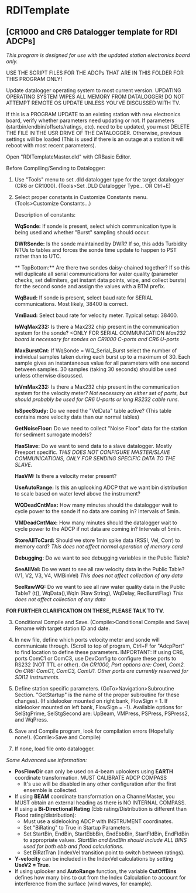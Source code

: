 # RDITemplate
## [CR1000 and CR6 Datalogger template for RDI ADCPs]

*This program is designed for use with the updated station electronics board only.*

USE THE SCRIPT FILES FOR THE ADCPs THAT ARE IN THIS FOLDER FOR THIS PROGRAM ONLY!

Update datalogger operating system to most current version. UPDATING OPERATING SYSTEM WIPES ALL MEMORY FROM DATALOGGER! DO NOT ATTEMPT REMOTE OS UPDATE UNLESS YOU'VE DISCUSSED WITH TV.


If this is a PROGRAM UPDATE to an existing station with new electronics board, verify whether parameters need updating or not. If parameters (startbin/endbin/offsets/ratings, etc). need to be updated, you must DELETE THE FILE IN THE USR DRIVE OF THE DATALOGGER. Otherwise, previous settings will be loaded (This is used if there is an outage at a station it will reboot with most recent parameters).

Open "RDITemplateMaster.dld" with CRBasic Editor.

Before Compiling/Sending to Datalogger:

1. Use "Tools" menu to set .dld datalogger type for the target datalogger (CR6 or CR1000). (Tools>Set .DLD Datalogger Type... OR Ctrl+E)
2. Select proper constants in Customize Constants menu. (Tools>Customize Constants...)

   Description of constants:
  
    **WqSonde:** If sonde is present, select which communication type is being used and whether "Burst" sampling should occur.

    **DWRSonde:** Is the sonde maintained by DWR? If so, this adds Turbidity NTUs to tables and forces the sonde time update to happen to PST rather
	than to UTC.

    ** TopBottom:** Are there two sondes daisy-chained together? If so this will duplicate all serial communications for water quality (parameter checks, set delimiters, get 	instant data points, wipe, and collect bursts) for the second sonde and assign the values with a BTM prefix.
    
    **WqBaud:** If sonde is present, select baud rate for SERIAL communications. Most likely, 38400 is correct.
    
    **VmBaud:** Select baud rate for velocity meter. Typical setup: 38400.
    
    **IsWqMax232:** Is there a Max232 chip present in the communication system for the sonde? <ONLY FOR SERIAL COMMUNICATION
      *Max232 board is necessary for sondes on CR1000 C-ports and CR6 U-ports*
    
    **MaxBurstCnt:** If WqSonde = WQ_Serial_Burst select the number of individual samples taken during each burst up to a maximum of 30. Each sample gives an instantaneous value for all parameters with one second between samples. 30 samples (taking 30 seconds) should be used unless otherwise discussed. 
    
    **IsVmMax232:** Is there a Max232 chip present in the communication system for the velocity meter?
      *Not necessary on either set of ports, but should probably be used for CR6 U-ports or long RS232 cable runs.*
    
    **IsSpecStudy:** Do we need the "VelData" table active? (This table contains more velocity data than our normal tables)
    
    **GetNoiseFloor:** Do we need to collect "Noise Floor" data for the station for sediment surrogate models?
    
    **HasSlave:** Do we want to send data to a slave datalogger. Mostly Freeport specific. 
      *THIS DOES NOT CONFIGURE MASTER/SLAVE COMMUNICATIONS, ONLY FOR SENDING SPECIFIC DATA TO THE SLAVE.*
    
    **HasVM:** Is there a velocity meter present?
    
    **UseAutoRange:** Is this an uplooking ADCP that we want bin distribution to scale based on water level above the instrument?
    
    **WQDeadCntMax:** How many minutes should the datalogger wait to cycle power to the sonde if no data are coming in? Intervals of 5min.
    
    **VMDeadCntMax:** How many minutes should the datalogger wait to cycle power to the ADCP if not data are coming in? Intervals of 5min.
    
    **StoreAllToCard:** Should we store 1min spike data (RSSI, Vel, Corr) to memory card?
      *This does not affect normal operation of memory card*
    
    **Debugging:** Do we want to see debugging variables in the Public Table?
    
    **SeeAllVel:** Do we want to see all raw velocity data in the Public Table? (V1, V2, V3, V4, VMBinVel)
      *This does not affect collection of any data*
    
    **SeeRawWQ:** Do we want to see all raw water quality data in the Public Table? (t(), WqData(),WqIn (Raw String), WqDelay, RecBurstFlag)
      *This does not affect collection of any data*
      
  **FOR FURTHER CLARIFICATION ON THESE, PLEASE TALK TO TV.**

3. Conditional Compile and Save. (Compile>Conditional Compile and Save) Rename with target station ID and date.

4. In new file, define which ports velocity meter and sonde will communicate through. (Scroll to top of program, Ctrl+F for "AdcpPort" to find location to define these parameters. IMPORTANT: If using CR6, ports ComC1 or ComC3, use DevConfig to configure these ports to RS232 (NOT TTL or other).
  *On CR1000, Port options are: Com1, Com2. On CR6: ComC1, ComC3, ComU1. Other ports are currently reserved for SDI12 instruments.*

5. Define station specific parameters. (GoTo>Navigation>Subroutine Section. "GetStartup" is the name of the proper subroutine for these changes). (If sidelooker mounted on right bank, FlowSign = 1. If sidelooker mounted on left bank, FlowSign = -1). Available options for SelStgPrime, SelStgSecond are: UpBeam, VMPress, PSPress, PSPress2, and WqPress.

6. Save and Compile program, look for compilation errors (Hopefully none!). (Comile>Save and Compile)

7. If none, load file onto datalogger.


*Some Advanced use information:*

- **PosFlowDir** can only be used on 4-beam uplookers using **EARTH** coordinate transformation. MUST CALIBRATE ADCP COMPASS
  - It's use will be disabled in any other configuration after the first ensemble is collected.
- If using **BEAM** coordinate transformation on a ChannelMaster, you MUST obtain an external heading as there is NO INTERNAL COMPASS.
- If using a **Bi-Directional Rating** (Ebb rating/Distribution is different than Flood rating/distribution):
  - Must use a sidelooking ADCP with INSTRUMENT coordinates.
  - Set "BiRating" to True in Startup Parameters. 
  - Set StartBin, EndBin, StartEbbBin, EndEbbBin, StartFldBin, EndFldBin to appropriate values. *StartBin and EndBin should include ALL     BINS used for both ebb and flood calculations*.
  - Set BiRatTran (IndexVel transition point to switch between ratings).
- **Y-velocity** can be included in the IndexVel calculations by setting **UseV2 = True**.
- If using uplooker and **AutoRange** function, the variable **CutOffBins** defines how many bins to cut from the Index Calculation to account for interference from the surface (wind waves, for example).
